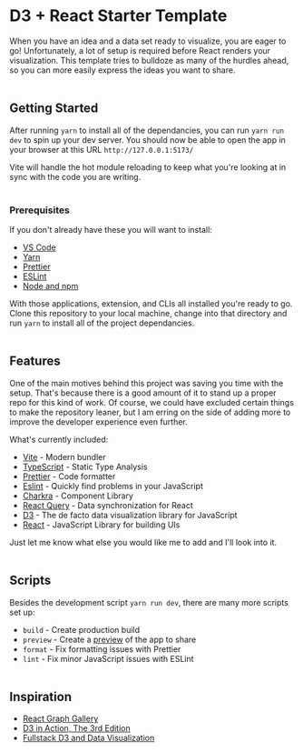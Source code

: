# D3 + React Starter Template

When you have an idea and a data set ready to visualize, you are eager to go! Unfortunately, a lot of setup is required before React renders your visualization. This template tries to bulldoze as many of the hurdles ahead, so you can more easily express the ideas you want to share.
<br></br>

## Getting Started

After running `yarn` to install all of the dependancies, you can run `yarn run dev` to spin up your dev server. You should now be able to open the app in your browser at this URL `http://127.0.0.1:5173/`

Vite will handle the hot module reloading to keep what you're looking at in sync with the code you are writing.
<br></br>

### Prerequisites

If you don't already have these you will want to install:

- [VS Code](https://code.visualstudio.com/)
- [Yarn](https://yarnpkg.com/)
- [Prettier](https://prettier.io/)
- [ESLint](https://eslint.org/)
- [Node and npm](https://docs.npmjs.com/downloading-and-installing-node-js-and-npm)

With those applications, extension, and CLIs all installed you're ready to go. Clone this repository to your local machine, change into that directory and run `yarn` to install all of the project dependancies.
<br></br>

## Features

One of the main motives behind this project was saving you time with the setup. That's because there is a good amount of it to stand up a proper repo for this kind of work. Of course, we could have excluded certain things to make the repository leaner, but I am erring on the side of adding more to improve the developer experience even further.

What's currently included:

- [Vite](https://vitejs.dev/) - Modern bundler
- [TypeScript](https://www.typescriptlang.org/) - Static Type Analysis
- [Prettier](https://prettier.io/) - Code formatter
- [Eslint](https://eslint.org/) - Quickly find problems in your JavaScript
- [Charkra](https://chakra-ui.com/) - Component Library
- [React Query](https://react-query-v3.tanstack.com/) - Data synchronization for React
- [D3](https://d3js.org/) - The de facto data visualization library for JavaScript
- [React](reactjs.org) - JavaScript Library for building UIs

Just let me know what else you would like me to add and I'll look into it.
<br></br>

## Scripts

Besides the development script `yarn run dev`, there are many more scripts set up:

- `build` - Create production build
- `preview` - Create a [preview](https://vitejs.dev/config/preview-options.html) of the app to share
- `format` - Fix formatting issues with Prettier
- `lint` - Fix minor JavaScript issues with ESLint
  <br></br>

## Inspiration

- [React Graph Gallery](https://www.react-graph-gallery.com/)
- [D3 in Action, The 3rd Edition](https://www.manning.com/books/d3js-in-action-third-edition)
- [Fullstack D3 and Data Visualization](https://www.newline.co/fullstack-d3)
